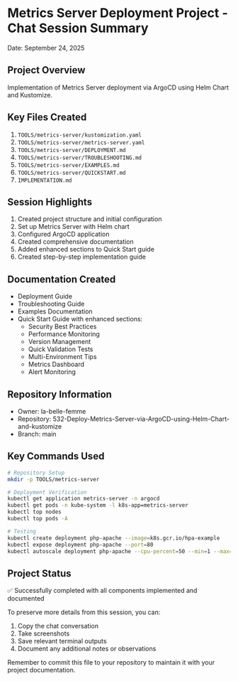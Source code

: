 # Metrics Server Deployment Project - Chat Session Summary

Date: September 24, 2025

## Project Overview
Implementation of Metrics Server deployment via ArgoCD using Helm Chart and Kustomize.

## Key Files Created
1. `TOOLS/metrics-server/kustomization.yaml`
2. `TOOLS/metrics-server/metrics-server.yaml`
3. `TOOLS/metrics-server/DEPLOYMENT.md`
4. `TOOLS/metrics-server/TROUBLESHOOTING.md`
5. `TOOLS/metrics-server/EXAMPLES.md`
6. `TOOLS/metrics-server/QUICKSTART.md`
7. `IMPLEMENTATION.md`

## Session Highlights
1. Created project structure and initial configuration
2. Set up Metrics Server with Helm chart
3. Configured ArgoCD application
4. Created comprehensive documentation
5. Added enhanced sections to Quick Start guide
6. Created step-by-step implementation guide

## Documentation Created
- Deployment Guide
- Troubleshooting Guide
- Examples Documentation
- Quick Start Guide with enhanced sections:
  - Security Best Practices
  - Performance Monitoring
  - Version Management
  - Quick Validation Tests
  - Multi-Environment Tips
  - Metrics Dashboard
  - Alert Monitoring

## Repository Information
- Owner: la-belle-femme
- Repository: 532-Deploy-Metrics-Server-via-ArgoCD-using-Helm-Chart-and-kustomize
- Branch: main

## Key Commands Used
```bash
# Repository Setup
mkdir -p TOOLS/metrics-server

# Deployment Verification
kubectl get application metrics-server -n argocd
kubectl get pods -n kube-system -l k8s-app=metrics-server
kubectl top nodes
kubectl top pods -A

# Testing
kubectl create deployment php-apache --image=k8s.gcr.io/hpa-example
kubectl expose deployment php-apache --port=80
kubectl autoscale deployment php-apache --cpu-percent=50 --min=1 --max=5
```

## Project Status
✅ Successfully completed with all components implemented and documented

To preserve more details from this session, you can:
1. Copy the chat conversation
2. Take screenshots
3. Save relevant terminal outputs
4. Document any additional notes or observations

Remember to commit this file to your repository to maintain it with your project documentation.